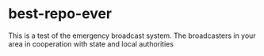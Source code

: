 # best-repo-ever
This is a test of the emergency broadcast system. The broadcasters in your area in cooperation with state and local authorities
